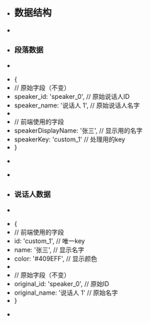 + ## 数据结构
+ 
+ ### 段落数据
+ ```javascript
+ {
+   // 原始字段（不变）
+   speaker_id: 'speaker_0',      // 原始说话人ID
+   speaker_name: '说话人 1',     // 原始说话人名字
+ 
+   // 前端使用的字段
+   speakerDisplayName: '张三',   // 显示用的名字
+   speakerKey: 'custom_1'       // 处理用的key
+ }
+ ```
+ 
+ ### 说话人数据
+ ```javascript
+ {
+   // 前端使用的字段
+   id: 'custom_1',              // 唯一key
+   name: '张三',                // 显示名字
+   color: '#409EFF',           // 显示颜色
+ 
+   // 原始字段（不变）
+   original_id: 'speaker_0',    // 原始ID
+   original_name: '说话人 1'    // 原始名字
+ }
+ ``` 